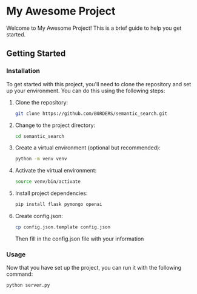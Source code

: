 # My Awesome Project

Welcome to My Awesome Project! This is a brief guide to help you get started.

## Getting Started

### Installation

To get started with this project, you'll need to clone the repository and set up your environment. You can do this using the following steps:

1. Clone the repository:

   ```bash
   git clone https://github.com/B0RDERS/semantic_search.git
   ```

2. Change to the project directory:

   ```bash
   cd semantic_search
   ```

3. Create a virtual environment (optional but recommended):

   ```bash
   python -m venv venv
   ```

4. Activate the virtual environment:

   ```bash
   source venv/bin/activate
   ```

5. Install project dependencies:

   ```bash
   pip install flask pymongo openai
   ```

6. Create config.json:

    ```bash
   cp config.json.template config.json
   ```
   Then fill in the config.json file with your information

### Usage

Now that you have set up the project, you can run it with the following command:

```bash
python server.py
```
